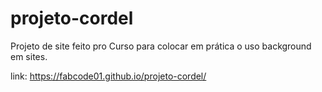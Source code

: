 # projeto-cordel
Projeto de site feito pro Curso para colocar em prática o uso 
background em sites.

link: https://fabcode01.github.io/projeto-cordel/
